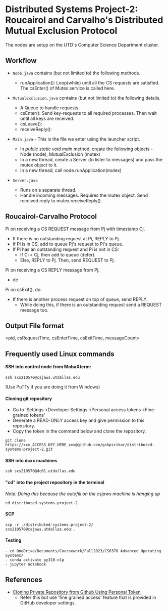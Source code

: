 # Distributed Systems Project-2: Roucairol and Carvalho's Distributed Mutual Exclusion Protocol

The nodes are setup on the UTD's Computer Science Department cluster.

## Workflow
- ```Node.java``` contains (but not limited to) the following methods.
  - runApplication(): Loop(while) until all the CS requests are satisfied. The csEnter() of Mutex service is called here.

- ```MutualExclusion.java``` contains (but not limited to) the following details.
   - A Queue to handle requests.
   - csEnter(): Send key-requests to all required processes. Then wait until all keys are received.
   - csLeave(): 
   - receiveReply(): 

- ```Main.java``` - This is the file we enter using the launcher script.
  - In *public static void main* method, create the following objects - Node (node), MutualExclusion (mutex)
  - In a new thread, create a Server (to lister to messages) and pass the mutex object to it.
  - In a new thread, call node.runApplication(mutex)

- ```Server.java```
  - Runs on a separate thread.
  - Handle incoming messages. Requires the mutex object. Send received reply to mutex.receiveReply().


## Roucairol-Carvalho Protocol
Pi on receiving a CS REQUEST message from Pj with timestamp Cj.
- If there is no outstanding request at Pi, REPLY to Pj.
- If Pi is in CS, add to queue Pj's request to Pi's queue.
- If Pi has an outstanding request and Pi is not in CS:
   - If Ci < Cj, then add to queue (defer).
   - Else, REPLY to Pj. Then, send REQUEST to Pj.

Pi on receiving a CS REPLY message from Pj.
- de

Pi on csExit(), do:
- If there is another process request on top of queue, send REPLY.
  - While doing this, if there is an outstanding request send a REQUEST message too.

## Output File format
<pid, csRequestTime, csEnterTime, csExitTime, messageCount>


## Frequently used Linux commands
#### SSH into control node from MobaXterm:
```
ssh sxs210570@csjaws.utdallas.edu
```
(Use PuTTy if you are doing it from Windows)


#### Cloning git repository
- Go to 'Settings->Developer Settings->Personal access tokens->Fine-grained tokens'
- Generate a READ-ONLY access key and give permission to this repository.
- Copy the token in the command below and clone the repository.

```
git clone https://xxx_ACCESS_KEY_HERE_xxx@github.com/gskpsrikar/distributed-systems-project-2.git
```

#### SSH into dcxx machines
```
ssh sxs210570@dc01.utdallas.edu
```

#### "cd" into the project repository in the terminal
*Note: Doing this because the autofill on the csjaws machine is hanging up*

```
cd distributed-systems-project-2
```
#### SCP
```
scp -r ./distributed-systems-project-2/ sxs210570@csjaws.utdallas.edu:.
```
#### Testing
```
- cd OneDrive/Documents/Coursework/Fall2023/CS6378 Advanced Operating Systems/
- conda activate py310-nlp
- jupyter notebook
```
## References
- [Cloning Private Repository from Github Using Personal Token](https://www.youtube.com/watch?v=rzgtnS04MXE)
  - Refer this but use 'fine grained access' feature that is provided in GitHub developer settings.